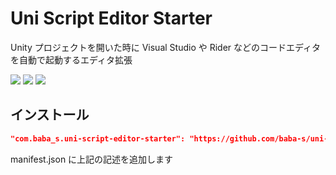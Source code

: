 # Uni Script Editor Starter

Unity プロジェクトを開いた時に Visual Studio や Rider などのコードエディタを自動で起動するエディタ拡張

![](https://img.shields.io/badge/Unity-2018.4%2B-red.svg)
![](https://img.shields.io/badge/.NET-4.x-orange.svg)
[![](https://img.shields.io/github/license/baba-s/uni-script-editor-starter.svg)](https://github.com/baba-s/uni-script-editor-starter/blob/master/LICENSE)

## インストール

```json
"com.baba_s.uni-script-editor-starter": "https://github.com/baba-s/uni-script-editor-starter.git",
```

manifest.json に上記の記述を追加します  